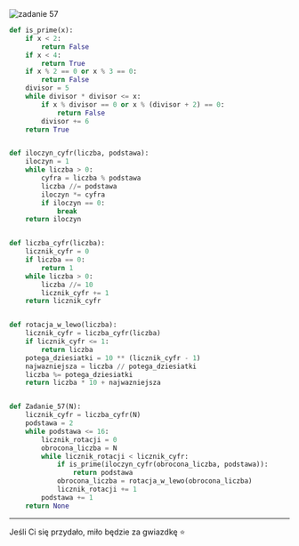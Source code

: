 <picture>
  <source srcset="../../srt/zbior_zadan/57.png" media="(prefers-color-scheme: light)">
  <source srcset="../../srt/zbior_zadan/black_57.png" media="(prefers-color-scheme: dark)">
  <img src="../../srt/zbior_zadan/black_57.png" alt="zadanie 57">
</picture>

```python
def is_prime(x):
    if x < 2:
        return False
    if x < 4:
        return True
    if x % 2 == 0 or x % 3 == 0:
        return False
    divisor = 5
    while divisor * divisor <= x:
        if x % divisor == 0 or x % (divisor + 2) == 0:
            return False
        divisor += 6
    return True


def iloczyn_cyfr(liczba, podstawa):
    iloczyn = 1
    while liczba > 0:
        cyfra = liczba % podstawa
        liczba //= podstawa
        iloczyn *= cyfra
        if iloczyn == 0:
            break
    return iloczyn


def liczba_cyfr(liczba):
    licznik_cyfr = 0
    if liczba == 0:
        return 1
    while liczba > 0:
        liczba //= 10
        licznik_cyfr += 1
    return licznik_cyfr


def rotacja_w_lewo(liczba):
    licznik_cyfr = liczba_cyfr(liczba)
    if licznik_cyfr <= 1:
        return liczba
    potega_dziesiatki = 10 ** (licznik_cyfr - 1)
    najwazniejsza = liczba // potega_dziesiatki
    liczba %= potega_dziesiatki
    return liczba * 10 + najwazniejsza


def Zadanie_57(N):
    licznik_cyfr = liczba_cyfr(N)
    podstawa = 2
    while podstawa <= 16:
        licznik_rotacji = 0
        obrocona_liczba = N
        while licznik_rotacji < licznik_cyfr:
            if is_prime(iloczyn_cyfr(obrocona_liczba, podstawa)):
                return podstawa
            obrocona_liczba = rotacja_w_lewo(obrocona_liczba)
            licznik_rotacji += 1
        podstawa += 1
    return None
```

---
Jeśli Ci się przydało, miło będzie za gwiazdkę ⭐
